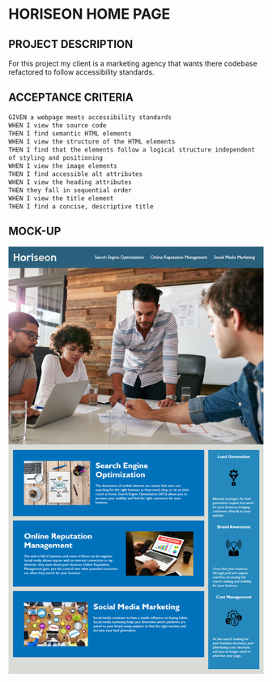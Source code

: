 # HORISEON HOME PAGE 

## PROJECT DESCRIPTION 
For this project my client is a marketing agency that wants there codebase refactored to follow accessibility standards.

## ACCEPTANCE CRITERIA

```
GIVEN a webpage meets accessibility standards
WHEN I view the source code
THEN I find semantic HTML elements
WHEN I view the structure of the HTML elements
THEN I find that the elements follow a logical structure independent of styling and positioning
WHEN I view the image elements
THEN I find accessible alt attributes
WHEN I view the heading attributes
THEN they fall in sequential order
WHEN I view the title element
THEN I find a concise, descriptive title
```

## MOCK-UP
![MOCK-UP](assets/images/horiseon-mock-up.png)

